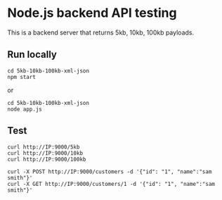 # Node.js backend API testing
This is a backend server that returns 5kb, 10kb, 100kb payloads.

## Run locally
```
cd 5kb-10kb-100kb-xml-json
npm start
```

or

```
cd 5kb-10kb-100kb-xml-json
node app.js
```

## Test
```
curl http://IP:9000/5kb
curl http://IP:9000/10kb
curl http://IP:9000/100kb
```

```
curl -X POST http://IP:9000/customers -d '{"id": "1", "name":"sam smith"}'
curl -X GET http://IP:9000/customers/1 -d '{"id": "1", "name":"sam smith"}'
```
